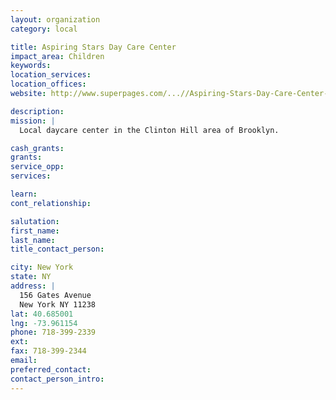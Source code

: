 ```yaml
---
layout: organization
category: local

title: Aspiring Stars Day Care Center
impact_area: Children
keywords: 
location_services: 
location_offices: 
website: http://www.superpages.com/...//Aspiring-Stars-Day-Care-Center-

description: 
mission: |
  Local daycare center in the Clinton Hill area of Brooklyn.

cash_grants: 
grants: 
service_opp: 
services: 

learn: 
cont_relationship: 

salutation: 
first_name: 
last_name: 
title_contact_person: 

city: New York
state: NY
address: |
  156 Gates Avenue  
  New York NY 11238
lat: 40.685001
lng: -73.961154
phone: 718-399-2339
ext: 
fax: 718-399-2344
email: 
preferred_contact: 
contact_person_intro: 
---
```

